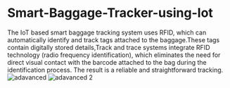 # Smart-Baggage-Tracker-using-Iot
The IoT based smart baggage tracking system uses RFID, which can automatically identify and track tags attached to the baggage.These tags contain digitally stored details,Track and trace systems integrate RFID technology (radio frequency identification), which eliminates the need for direct visual contact with the barcode attached to the bag during the identification process. The result is a reliable and straightforward tracking.
![adavanced](https://github.com/Gowthami2244/Smart-Baggage-Tracker-using-IoT/assets/139476546/e1b6a074-8188-4187-8284-d538ec2fafee)
![adavanced 2](https://github.com/Gowthami2244/Smart-Baggage-Tracker-using-IoT/assets/139476546/ca83b3e0-1317-46d4-96d1-1a13b2f613f3)

